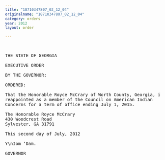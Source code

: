 ```yaml
---
title: "18710347807_02_12_04"
originalname: "18710347807_02_12_04"
category: orders
year: 2012
layout: order

---
```

<pre>
 

THE STATE OF GEORGIA

EXECUTIVE ORDER

BY THE GOVERNOR:

ORDERED:

That the Honorable Royce McCrary of Worth County, Georgia, is
reappointed as a member of the Council on American Indian
Concerns for a term of office ending July 1, 2015.

The Honorable Royce McCrary
430 Woodcrest Road
Sylvester, GA 31791

This second day of July, 2012

Y\nIom ‘Dam.

GOVERNOR

</pre>
